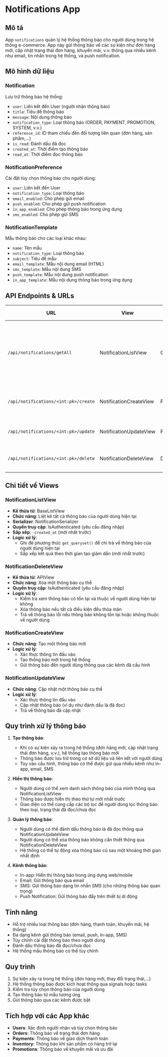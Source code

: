 # Notifications App

## Mô tả
App `notifications` quản lý hệ thống thông báo cho người dùng trong hệ thống e-commerce. App này gửi thông báo về các sự kiện như đơn hàng mới, cập nhật trạng thái đơn hàng, khuyến mãi, v.v. thông qua nhiều kênh như email, tin nhắn trong hệ thống, và push notification.

## Mô hình dữ liệu

### Notification
Lưu trữ thông báo hệ thống:
- `user`: Liên kết đến User (người nhận thông báo)
- `title`: Tiêu đề thông báo
- `message`: Nội dung thông báo
- `notification_type`: Loại thông báo (ORDER, PAYMENT, PROMOTION, SYSTEM, v.v.)
- `reference_id`: ID tham chiếu đến đối tượng liên quan (đơn hàng, sản phẩm,...)
- `is_read`: Đánh dấu đã đọc
- `created_at`: Thời điểm tạo thông báo
- `read_at`: Thời điểm đọc thông báo

### NotificationPreference
Cài đặt tùy chọn thông báo cho người dùng:
- `user`: Liên kết đến User
- `notification_type`: Loại thông báo
- `email_enabled`: Cho phép gửi email
- `push_enabled`: Cho phép gửi push notification
- `in_app_enabled`: Cho phép thông báo trong ứng dụng
- `sms_enabled`: Cho phép gửi SMS

### NotificationTemplate
Mẫu thông báo cho các loại khác nhau:
- `name`: Tên mẫu
- `notification_type`: Loại thông báo
- `subject`: Tiêu đề mẫu
- `email_template`: Mẫu nội dung email (HTML)
- `sms_template`: Mẫu nội dung SMS
- `push_template`: Mẫu nội dung push notification
- `in_app_template`: Mẫu nội dung thông báo trong ứng dụng

## API Endpoints & URLs

| URL | View | Method | Chức năng |
|-----|------|--------|-----------|
| `/api/notifications/getAll` | NotificationListView | GET | Liệt kê tất cả thông báo của người dùng hiện tại |
| `/api/notifications/<int:pk>/create` | NotificationCreateView | POST | Tạo một thông báo mới |
| `/api/notifications/<int:pk>/update` | NotificationUpdateView | PATCH/PUT | Cập nhật thông báo |
| `/api/notifications/<int:pk>/delete` | NotificationDeleteView | DELETE | Xóa một thông báo |

## Chi tiết về Views

### NotificationListView
- **Kế thừa từ**: BaseListView
- **Chức năng**: Liệt kê tất cả thông báo của người dùng hiện tại
- **Serializer**: NotificationSerializer
- **Quyền truy cập**: IsAuthenticated (yêu cầu đăng nhập)
- **Sắp xếp**: `-created_at` (mới nhất trước)
- **Logic xử lý**:
  - Ghi đè phương thức `get_queryset()` để chỉ trả về thông báo của người dùng hiện tại
  - Sắp xếp kết quả theo thời gian tạo giảm dần (mới nhất trước)

### NotificationDeleteView
- **Kế thừa từ**: APIView
- **Chức năng**: Xóa một thông báo cụ thể
- **Quyền truy cập**: IsAuthenticated (yêu cầu đăng nhập)
- **Logic xử lý**:
  - Kiểm tra xem thông báo có tồn tại và thuộc về người dùng hiện tại không
  - Xóa thông báo nếu tất cả điều kiện đều thỏa mãn
  - Trả về thông báo lỗi nếu thông báo không tồn tại hoặc không thuộc về người dùng

### NotificationCreateView
- **Chức năng**: Tạo một thông báo mới
- **Logic xử lý**:
  - Xác thực thông tin đầu vào
  - Tạo thông báo mới trong hệ thống
  - Gửi thông báo đến người dùng thông qua các kênh đã cấu hình

### NotificationUpdateView
- **Chức năng**: Cập nhật một thông báo cụ thể
- **Logic xử lý**:
  - Xác thực thông tin đầu vào
  - Cập nhật thông báo (ví dụ như đánh dấu là đã đọc)
  - Trả về thông báo đã cập nhật

## Quy trình xử lý thông báo

1. **Tạo thông báo**:
   - Khi có sự kiện xảy ra trong hệ thống (đơn hàng mới, cập nhật trạng thái đơn hàng, v.v.), hệ thống tạo thông báo mới
   - Thông báo được lưu trữ trong cơ sở dữ liệu và liên kết với người dùng
   - Tùy vào cấu hình, thông báo có thể được gửi qua nhiều kênh như in-app, email, SMS

2. **Hiển thị thông báo**:
   - Người dùng có thể xem danh sách thông báo của mình thông qua NotificationListView
   - Thông báo được hiển thị theo thứ tự mới nhất trước
   - Giao diện có thể cung cấp các bộ lọc để người dùng lọc thông báo theo loại, trạng thái đã đọc/chưa đọc

3. **Quản lý thông báo**:
   - Người dùng có thể đánh dấu thông báo là đã đọc thông qua NotificationUpdateView
   - Người dùng có thể xóa thông báo không cần thiết thông qua NotificationDeleteView
   - Hệ thống có thể tự động xóa thông báo cũ sau một khoảng thời gian nhất định

4. **Kênh thông báo**:
   - In-app: Hiển thị thông báo trong ứng dụng web/mobile
   - Email: Gửi thông báo qua email
   - SMS: Gửi thông báo dạng tin nhắn SMS (cho những thông báo quan trọng)
   - Push Notification: Gửi thông báo đẩy trên thiết bị di động

## Tính năng
- Hỗ trợ nhiều loại thông báo (đơn hàng, thanh toán, khuyến mãi, hệ thống)
- Đa dạng kênh gửi thông báo (email, push, in-app, SMS)
- Tùy chỉnh cài đặt thông báo theo người dùng
- Đánh dấu thông báo đã đọc/chưa đọc
- Hệ thống mẫu thông báo có thể tùy chỉnh

## Quy trình
1. Sự kiện xảy ra trong hệ thống (đơn hàng mới, thay đổi trạng thái,...)
2. Hệ thống thông báo được kích hoạt thông qua signals hoặc tasks
3. Kiểm tra tùy chọn thông báo của người dùng
4. Tạo thông báo từ mẫu tương ứng
5. Gửi thông báo qua các kênh được bật

## Tích hợp với các App khác
- **Users**: Xác định người nhận và tùy chọn thông báo
- **Orders**: Thông báo về trạng thái đơn hàng
- **Payments**: Thông báo về giao dịch thanh toán
- **Inventory**: Thông báo khi sản phẩm có hàng trở lại
- **Promotions**: Thông báo về khuyến mãi và ưu đãi
